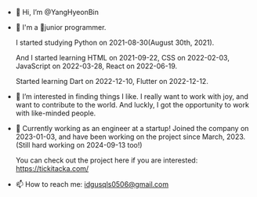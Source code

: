 - 👋 Hi, I’m @YangHyeonBin

- 🌱 I'm a junior programmer.
  
  I started studying Python on 2021-08-30(August 30th, 2021).
  
  And I started learning HTML on 2021-09-22, CSS on 2022-02-03, JavaScript on 2022-03-28, React on 2022-06-19.
  
  Started learning Dart on 2022-12-10, Flutter on 2022-12-12.

- 👀 I’m interested in finding things I like. I really want to work with joy, and want to contribute to the world. And luckly, I got the opportunity to work with like-minded people.

- 🌱 Currently working as an engineer at a startup! Joined the company on 2023-01-03, and have been working on the project since March, 2023. (Still hard working on 2024-09-13 too!)

  You can check out the project here if you are interested: https://tickitacka.com/

- 📫 How to reach me: idgusqls0506@gmail.com


<!-- <img src="https://github-readme-stats.vercel.app/api?username=YangHyeonBin&show_icons=true&count_private=true"/> -->

<!-- <img src="https://github-readme-stats.vercel.app/api/top-langs?username=YangHyeonBin&layout=compact"/> -->


<!---
YangHyeonBin/YangHyeonBin is a ✨ special ✨ repository because its `README.md` (this file) appears on your GitHub profile.
You can click the Preview link to take a look at your changes.
--->
